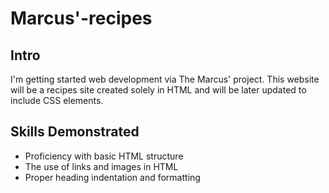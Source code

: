 # Marcus'-recipes
## Intro
I'm getting started web development via The Marcus' project. This website will be a recipes site created solely in HTML and will be later updated to include CSS elements.
## Skills Demonstrated
- Proficiency with basic HTML structure
- The use of links and images in HTML
- Proper heading indentation and formatting
